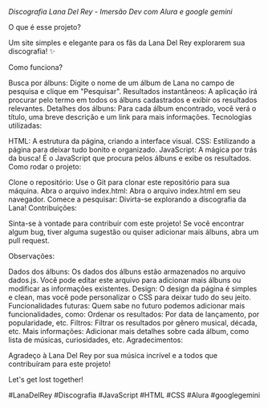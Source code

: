 *Discografia Lana Del Rey - Imersão Dev com Alura e google gemini*

O que é esse projeto?

Um site simples e elegante para os fãs da Lana Del Rey explorarem sua discografia! ✨

Como funciona?

Busca por álbuns: Digite o nome de um álbum de Lana no campo de pesquisa e clique em "Pesquisar".
Resultados instantâneos: A aplicação irá procurar pelo termo em todos os álbuns cadastrados e exibir os resultados relevantes.
Detalhes dos álbuns: Para cada álbum encontrado, você verá o título, uma breve descrição e um link para mais informações.
Tecnologias utilizadas:

HTML: A estrutura da página, criando a interface visual.
CSS: Estilizando a página para deixar tudo bonito e organizado.
JavaScript: A mágica por trás da busca! É o JavaScript que procura pelos álbuns e exibe os resultados.
Como rodar o projeto:

Clone o repositório: Use o Git para clonar este repositório para sua máquina.
Abra o arquivo index.html: Abra o arquivo index.html em seu navegador.
Comece a pesquisar: Divirta-se explorando a discografia da Lana!
Contribuições:

Sinta-se à vontade para contribuir com este projeto! Se você encontrar algum bug, tiver alguma sugestão ou quiser adicionar mais álbuns, abra um pull request.

Observações:

Dados dos álbuns: Os dados dos álbuns estão armazenados no arquivo dados.js. Você pode editar este arquivo para adicionar mais álbuns ou modificar as informações existentes.
Design: O design da página é simples e clean, mas você pode personalizar o CSS para deixar tudo do seu jeito.
Funcionalidades futuras: Quem sabe no futuro podemos adicionar mais funcionalidades, como:
Ordenar os resultados: Por data de lançamento, por popularidade, etc.
Filtros: Filtrar os resultados por gênero musical, década, etc.
Mais informações: Adicionar mais detalhes sobre cada álbum, como lista de músicas, curiosidades, etc.
Agradecimentos:

Agradeço à Lana Del Rey por sua música incrível e a todos que contribuíram para este projeto!

Let's get lost together!

#LanaDelRey #Discografia #JavaScript #HTML #CSS #Alura #googlegemini
